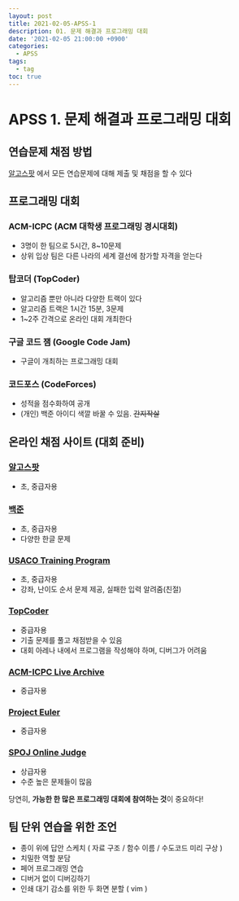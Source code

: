 ```yaml
---
layout: post
title: 2021-02-05-APSS-1
description: 01. 문제 해결과 프로그래밍 대회
date: '2021-02-05 21:00:00 +0900'
categories:
  - APSS
tags:
  - tag
toc: true
---
```


# APSS 1. 문제 해결과 프로그래밍 대회

## 연습문제 채점 방법

[알고스팟](https://book.algospot.com/problems.html) 에서 모든 연습문제에 대해 제출 및 채점을 할 수 있다

## 프로그래밍 대회

### ACM-ICPC (ACM 대학생 프로그래밍 경시대회)

- 3명이 한 팀으로 5시간, 8~10문제
- 상위 입상 팀은 다른 나라의 세계 결선에 참가할 자격을 얻는다

### 탑코더 (TopCoder)

- 알고리즘 뿐만 아니라 다양한 트랙이 있다
- 알고리즘 트랙은 1시간 15분, 3문제
- 1~2주 간격으로 온라인 대회 개최한다

### 구글 코드 잼 (Google Code Jam)

- 구글이 개최하는 프로그래밍 대회

### 코드포스 (CodeForces)

- 성적을 점수화하여 공개
- (개인) 백준 아이디 색깔 바꿀 수 있음. ~~간지작살~~

## 온라인 채점 사이트 (대회 준비)

### [알고스팟](http://algospot.com)

- 초, 중급자용

### [백준](acmicpc.net)

- 초, 중급자용
- 다양한 한글 문제

### [USACO Training Program](htttp://train.usaco.org/usacogate)

- 초, 중급자용
- 강좌, 난이도 순서 문제 제공, 실패한 입력 알려줌(친절)

### [TopCoder](http://www.topcoder.com/tc) 

- 중급자용
- 기출 문제를 풀고 채점받을 수 있음
- 대회 아레나 내에서 프로그램을 작성해야 하며, 디버그가 어려움

### [ACM-ICPC Live Archive](http://livearchive.onlinejudge.com)

- 중급자용

### [Project Euler](http://projecteuler.net)

- 중급자용

### [SPOJ Online Judge](http://spoj.pl)

- 상급자용
- 수준 높은 문제들이 많음

당연히, **가능한 한 많은 프로그래밍 대회에 참여하는 것**이 중요하다!


## 팀 단위 연습을 위한 조언

- 종이 위에 답안 스케치 ( 자료 구조 / 함수 이름 / 수도코드 미리 구상 )
- 치밀한 역할 분담
- 페어 프로그래밍 연습
- 디버거 없이 디버깅하기
- 인쇄 대기 감소를 위한 두 화면 분할 ( vim )